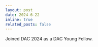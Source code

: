 ```yaml
---
layout: post
date: 2024-6-22
inline: true
related_posts: false
---
```


Joined DAC 2024 as a DAC Young Fellow.